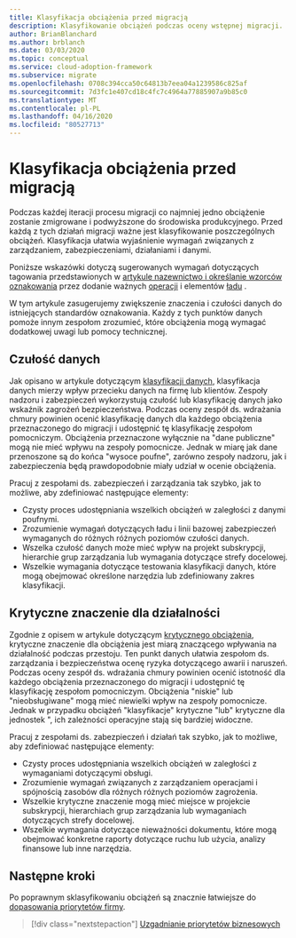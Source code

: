 ```yaml
---
title: Klasyfikacja obciążenia przed migracją
description: Klasyfikowanie obciążeń podczas oceny wstępnej migracji.
author: BrianBlanchard
ms.author: brblanch
ms.date: 03/03/2020
ms.topic: conceptual
ms.service: cloud-adoption-framework
ms.subservice: migrate
ms.openlocfilehash: 0708c394cca50c64813b7eea04a1239586c825af
ms.sourcegitcommit: 7d3fc1e407cd18c4fc7c4964a77885907a9b85c0
ms.translationtype: MT
ms.contentlocale: pl-PL
ms.lasthandoff: 04/16/2020
ms.locfileid: "80527713"
---
```

# <a name="workload-classification-before-migration"></a>Klasyfikacja obciążenia przed migracją

Podczas każdej iteracji procesu migracji co najmniej jedno obciążenie zostanie zmigrowane i podwyższone do środowiska produkcyjnego. Przed każdą z tych działań migracji ważne jest klasyfikowanie poszczególnych obciążeń. Klasyfikacja ułatwia wyjaśnienie wymagań związanych z zarządzaniem, zabezpieczeniami, działaniami i danymi.

Poniższe wskazówki dotyczą sugerowanych wymagań dotyczących tagowania przedstawionych w [artykule nazewnictwo i określanie wzorców oznakowania](../../../ready/azure-best-practices/naming-and-tagging.md#metadata-tags) przez dodanie ważnych [operacji](../../../manage/considerations/criticality.md#criticality-scale) i elementów [ładu](../../../govern/guides/complex/prescriptive-guidance.md#resource-tagging) .

W tym artykule zasugerujemy zwiększenie znaczenia i czułości danych do istniejących standardów oznakowania. Każdy z tych punktów danych pomoże innym zespołom zrozumieć, które obciążenia mogą wymagać dodatkowej uwagi lub pomocy technicznej.

## <a name="data-sensitivity"></a>Czułość danych

Jak opisano w artykule dotyczącym [klasyfikacji danych](../../../govern/policy-compliance/data-classification.md), klasyfikacja danych mierzy wpływ przecieku danych na firmę lub klientów. Zespoły nadzoru i zabezpieczeń wykorzystują czułość lub klasyfikację danych jako wskaźnik zagrożeń bezpieczeństwa. Podczas oceny zespół ds. wdrażania chmury powinien ocenić klasyfikację danych dla każdego obciążenia przeznaczonego do migracji i udostępnić tę klasyfikację zespołom pomocniczym. Obciążenia przeznaczone wyłącznie na "dane publiczne" mogą nie mieć wpływu na zespoły pomocnicze. Jednak w miarę jak dane przenoszone są do końca "wysoce poufne", zarówno zespoły nadzoru, jak i zabezpieczenia będą prawdopodobnie miały udział w ocenie obciążenia.

Pracuj z zespołami ds. zabezpieczeń i zarządzania tak szybko, jak to możliwe, aby zdefiniować następujące elementy:

- Czysty proces udostępniania wszelkich obciążeń w zaległości z danymi poufnymi.
- Zrozumienie wymagań dotyczących ładu i linii bazowej zabezpieczeń wymaganych do różnych różnych poziomów czułości danych.
- Wszelka czułość danych może mieć wpływ na projekt subskrypcji, hierarchie grup zarządzania lub wymagania dotyczące strefy docelowej.
- Wszelkie wymagania dotyczące testowania klasyfikacji danych, które mogą obejmować określone narzędzia lub zdefiniowany zakres klasyfikacji.

## <a name="mission-criticality"></a>Krytyczne znaczenie dla działalności

Zgodnie z opisem w artykule dotyczącym [krytycznego obciążenia](../../../manage/considerations/criticality.md), krytyczne znaczenie dla obciążenia jest miarą znaczącego wpływania na działalność podczas przestoju. Ten punkt danych ułatwia zespołom ds. zarządzania i bezpieczeństwa ocenę ryzyka dotyczącego awarii i naruszeń. Podczas oceny zespół ds. wdrażania chmury powinien ocenić istotność dla każdego obciążenia przeznaczonego do migracji i udostępnić tę klasyfikację zespołom pomocniczym. Obciążenia "niskie" lub "nieobsługiwane" mogą mieć niewielki wpływ na zespoły pomocnicze. Jednak w przypadku obciążeń "klasyfikacje" krytyczne "lub" krytyczne dla jednostek ", ich zależności operacyjne stają się bardziej widoczne.

Pracuj z zespołami ds. zabezpieczeń i działań tak szybko, jak to możliwe, aby zdefiniować następujące elementy:

- Czysty proces udostępniania wszelkich obciążeń w zaległości z wymaganiami dotyczącymi obsługi.
- Zrozumienie wymagań związanych z zarządzaniem operacjami i spójnością zasobów dla różnych różnych poziomów zagrożenia.
- Wszelkie krytyczne znaczenie mogą mieć miejsce w projekcie subskrypcji, hierarchiach grup zarządzania lub wymaganiach dotyczących strefy docelowej.
- Wszelkie wymagania dotyczące nieważności dokumentu, które mogą obejmować konkretne raporty dotyczące ruchu lub użycia, analizy finansowe lub inne narzędzia.

## <a name="next-steps"></a>Następne kroki

Po poprawnym sklasyfikowaniu obciążeń są znacznie łatwiejsze do [dopasowania priorytetów firmy](./business-priorities.md).

> [!div class="nextstepaction"]
> [Uzgadnianie priorytetów biznesowych](./business-priorities.md)

